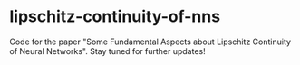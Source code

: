 # lipschitz-continuity-of-nns
Code for the paper "Some Fundamental Aspects about Lipschitz Continuity of Neural Networks". Stay tuned for further updates!

